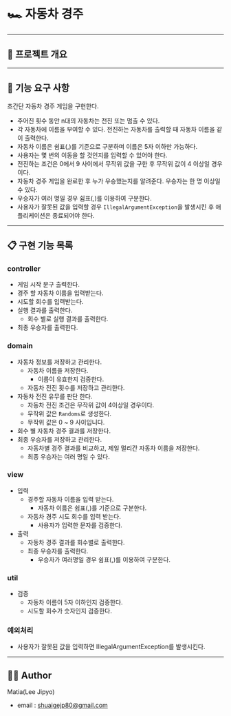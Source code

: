 # 🏎️ 자동차 경주

---

## 📜 프로젝트 개요

---

## 🚀 기능 요구 사항
초간단 자동차 경주 게임을 구현한다.

- 주어진 횟수 동안 n대의 자동차는 전진 또는 멈출 수 있다.
- 각 자동차에 이름을 부여할 수 있다. 전진하는 자동차를 출력할 때 자동차 이름을 같이 출력한다.
- 자동차 이름은 쉼표(,)를 기준으로 구분하며 이름은 5자 이하만 가능하다.
- 사용자는 몇 번의 이동을 할 것인지를 입력할 수 있어야 한다.
- 전진하는 조건은 0에서 9 사이에서 무작위 값을 구한 후 무작위 값이 4 이상일 경우이다.
- 자동차 경주 게임을 완료한 후 누가 우승했는지를 알려준다. 우승자는 한 명 이상일 수 있다.
- 우승자가 여러 명일 경우 쉼표(,)를 이용하여 구분한다.
- 사용자가 잘못된 값을 입력할 경우 `IllegalArgumentException`을 발생시킨 후 애플리케이션은 종료되어야 한다.

---

## 📋 구현 기능 목록

### controller
- 게임 시작 문구 출력한다.
- 경주 할 자동차 이름을 입력받는다.
- 시도할 회수를 입력받는다.
- 실행 결과를 출력한다.
  - 회수 별로 실행 결과를 출력한다.
- 최종 우승자를 출력한다.

### domain
- 자동차 정보를 저장하고 관리한다.
  - 자동차 이름을 저장한다.
    - 이름이 유효한지 검증한다.
  - 자동차 전진 횟수를 저장하고 관리한다.
- 자동차 전진 유무를 판단 한다.
    - 자동차 전진 조건은 무작위 값이 4이상일 경우이다.
    - 무작위 값은 `Randoms`로 생성한다.
    - 무작위 값은 0 ~ 9 사이입니다.
- 회수 별 자동차 경주 결과를 저장한다.
- 최종 우승자를 저장하고 관리한다.
  - 자동차별 경주 결과를 비교하고, 제일 멀리간 자동차 이름을 저장한다.
  - 최종 우승자는 여러 명일 수 있다.

### view
- 입력
  - 경주할 자동차 이름을 입력 받는다.
    - 자동차 이름은 쉼표(,)를 기준으로 구분한다.
  - 자동차 경주 시도 회수를 입력 받는다.
    - 사용자가 입력한 문자를 검증한다.
- 출력
  - 자동차 경주 결과를 회수별로 출력한다.
  - 최종 우승자를 출력한다.
    - 우승자가 여러명일 경우 쉼표(,)를 이용하여 구분한다.


### util
- 검증
  - 자동차 이름이 5자 이하인지 검증한다.
  - 시도할 회수가 숫자인지 검증한다.

### 예외처리
- 사용자가 잘못된 값을 입력하면 IllegalArgumentException를 발생시킨다.

---

## 👨‍💻 Author
Matia(Lee Jipyo)
- email : shuaigejp80@gmail.com